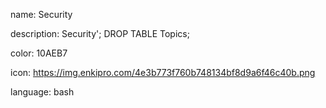 name: Security

description: Security'; DROP TABLE Topics;

color: 10AEB7

icon: https://img.enkipro.com/4e3b773f760b748134bf8d9a6f46c40b.png

language: bash
